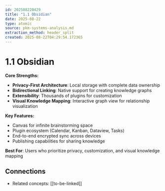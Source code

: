 ```yaml
---
id: 202508220429
title: "1.1 Obsidian"
date: 2025-08-22
type: atomic
source: pkm-systems-analysis.md
extraction_method: header_split
created: 2025-08-22T04:29:54.172365
---
```


# 1.1 Obsidian

**Core Strengths:**
- **Privacy-First Architecture**: Local storage with complete data ownership
- **Bidirectional Linking**: Native support for creating knowledge graphs
- **Extensibility**: Thousands of plugins for customization
- **Visual Knowledge Mapping**: Interactive graph view for relationship visualization

**Key Features:**
- Canvas for infinite brainstorming space
- Plugin ecosystem (Calendar, Kanban, Dataview, Tasks)
- End-to-end encrypted sync across devices
- Publishing capabilities for sharing knowledge

**Best For**: Users who prioritize privacy, customization, and visual knowledge mapping

## Connections
- Related concepts: [[to-be-linked]]
